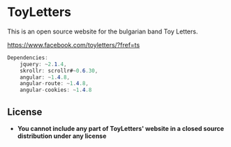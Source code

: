 # ToyLetters
This is an open source website for the bulgarian band Toy Letters.

https://www.facebook.com/toyletters/?fref=ts

```cs
Dependencies: 
    jquery: ~2.1.4,
    skrollr: scrollr#~0.6.30,
    angular: ~1.4.8,
    angular-route: ~1.4.8,
    angular-cookies: ~1.4.8
```

## License
 - **You cannot include any part of ToyLetters' website in a closed source distribution under any license**
